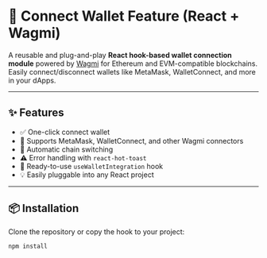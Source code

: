 # 🦊 Connect Wallet Feature (React + Wagmi)

A reusable and plug-and-play **React hook-based wallet connection module** powered by [Wagmi](https://wagmi.sh/) for Ethereum and EVM-compatible blockchains. Easily connect/disconnect wallets like MetaMask, WalletConnect, and more in your dApps.

---

## ✨ Features

- ✅ One-click connect wallet
- 🔌 Supports MetaMask, WalletConnect, and other Wagmi connectors
- 🔄 Automatic chain switching
- ⚠️ Error handling with `react-hot-toast`
- 💼 Ready-to-use `useWalletIntegration` hook
- 💡 Easily pluggable into any React project

---

## 📦 Installation

Clone the repository or copy the hook to your project:

```bash
npm install
